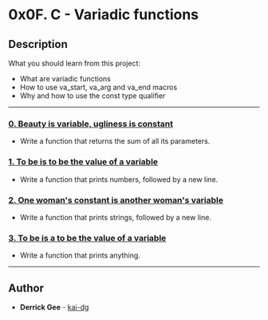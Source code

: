 # 0x0F. C - Variadic functions

## Description
What you should learn from this project:

* What are variadic functions
* How to use va_start, va_arg and va_end macros
* Why and how to use the const type qualifier

---

### [0. Beauty is variable, ugliness is constant](./0-sum_them_all.c)
* Write a function that returns the sum of all its parameters.

### [1. To be is to be the value of a variable](./1-print_numbers.c)
* Write a function that prints numbers, followed by a new line.

### [2. One woman's constant is another woman's variable](./2-print_strings.c)
* Write a function that prints strings, followed by a new line.

### [3. To be is a to be the value of a variable](./3-print_all.c)
* Write a function that prints anything.

---

## Author
* **Derrick Gee** - [kai-dg](https://github.com/kai-dg)

